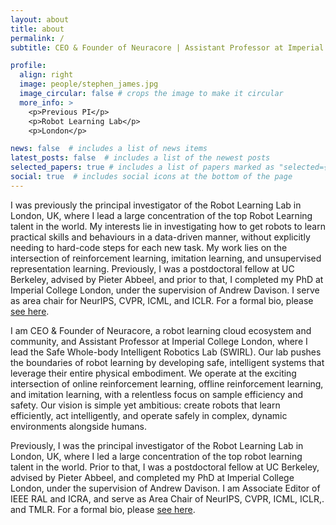 ```yaml
---
layout: about
title: about
permalink: /
subtitle: CEO & Founder of Neuracore | Assistant Professor at Imperial College London

profile:
  align: right
  image: people/stephen_james.jpg
  image_circular: false # crops the image to make it circular
  more_info: >
    <p>Previous PI</p>
    <p>Robot Learning Lab</p>
    <p>London</p>

news: false  # includes a list of news items
latest_posts: false  # includes a list of the newest posts
selected_papers: true # includes a list of papers marked as "selected={true}"
social: true  # includes social icons at the bottom of the page
---
```


I was previously the principal investigator of the Robot Learning Lab in London, UK, where I lead a large concentration of the top Robot Learning talent in the world. My interests lie in investigating how to get robots to learn practical skills and behaviours in a data-driven manner, without explicitly needing to hard-code steps for each new task. My work lies on the intersection of reinforcement learning, imitation learning, and unsupervised representation learning.
Previously, I was a postdoctoral fellow at UC Berkeley, advised by Pieter Abbeel, and prior to that, I completed my PhD at Imperial College London, under the supervision of Andrew Davison. I serve as area chair for NeurIPS, CVPR, ICML, and ICLR. For a formal bio, please <a href="/bio">see here</a>.


I am CEO & Founder of Neuracore, a robot learning cloud ecosystem and community, and Assistant Professor at Imperial College London, where I lead the Safe Whole-body Intelligent Robotics Lab (SWIRL). Our lab pushes the boundaries of robot learning by developing safe, intelligent systems that leverage their entire physical embodiment. We operate at the exciting intersection of online reinforcement learning, offline reinforcement learning, and imitation learning, with a relentless focus on sample efficiency and safety. Our vision is simple yet ambitious: create robots that learn efficiently, act intelligently, and operate safely in complex, dynamic environments alongside humans.

Previously, I was the principal investigator of the Robot Learning Lab in London, UK, where I led a large concentration of the top robot learning talent in the world. Prior to that, I was a postdoctoral fellow at UC Berkeley, advised by Pieter Abbeel, and completed my PhD at Imperial College London, under the supervision of Andrew Davison. I am Associate Editor of IEEE RAL and ICRA, and serve as Area Chair of NeurIPS, CVPR, ICML, ICLR,. and TMLR. For a formal bio, please <a href="/bio">see here</a>.